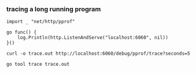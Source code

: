 ### tracing a long running program

```
import _ "net/http/pprof"

go func() {
    log.Println(http.ListenAndServe("localhost:6060", nil))
}()

curl -o trace.out http://localhost:6060/debug/pprof/trace?seconds=5

go tool trace trace.out
```
